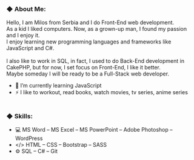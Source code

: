 #
### ◆ About Me:
Hello, I am Milos from Serbia and I do Front-End web development. <br>
As a kid I liked computers. Now, as a grown-up man, I found my passion and I enjoy it. <br>
I enjoy learning new programming languages and frameworks like JavaScript and C#. <br> <br>
I also like to work in SQL, in fact, I used to do Back-End development in CakePHP, but for now, I set focus on Front-End, I like it better. <br>
Maybe someday I will be ready to be a Full-Stack web developer. <br>
- 🧩 I’m currently learning JavaScript
- ⚡ I like to workout, read books, watch movies, tv series, anime series
#
### ◆ Skills:
- 💻 MS Word – MS Excel – MS PowerPoint – Adobe Photoshop – WordPress
- </> HTML – CSS – Bootstrap – SASS
- ⚙ SQL – C# – Git
#
